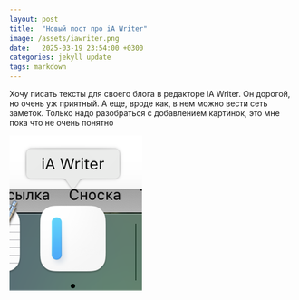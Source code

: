```yaml
---
layout: post
title:  "Новый пост про iA Writer"
image: /assets/iawriter.png
date:   2025-03-19 23:54:00 +0300
categories: jekyll update
tags: markdown
---
```


Хочу писать тексты для своего блога в редакторе iA Writer. Он дорогой, но очень уж приятный. А еще, вроде как, в нем можно вести сеть заметок. Только надо разобраться с добавлением картинок, это мне пока что не очень понятно

![iA Writer](/assets/iawriter.png)
